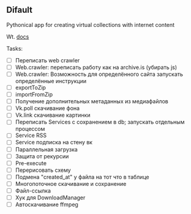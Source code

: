 ## Difault

Pythonical app for creating virtual collections with internet content

Wt. [docs](docs/ru/README.md)
<!--![Difault work scheme](readme/scheme.jpg)-->

Tasks:

- [ ] Переписать web crawler
- [ ] Web.crawler: переписать работу как на archive.is (убирать js)
- [ ] Web.crawler: Возможность для определённого сайта запускать определённые инструкции
- [ ] exportToZip
- [ ] importFromZip
- [ ] Получение дополнительных метаданных из медиафайлов
- [ ] Vk.poll скачивание фона
- [ ] Vk.link скачивание картинки
- [ ] Переписать Services с сохранением в db; запускать отдельным процессом
- [ ] Service RSS
- [ ] Service подписка на стену вк
- [ ] Параллельная загрузка
- [ ] Защита от рекурсии
- [ ] Pre-execute
- [ ] Перерисовать схему
- [ ] Подмена "created_at" у файла на тот что в таблице
- [ ] Многопоточное скачивание и сохранение
- [ ] Файл-ссылка
- [ ] Хук для DownloadManager
- [ ] Автоскачивание ffmpeg
